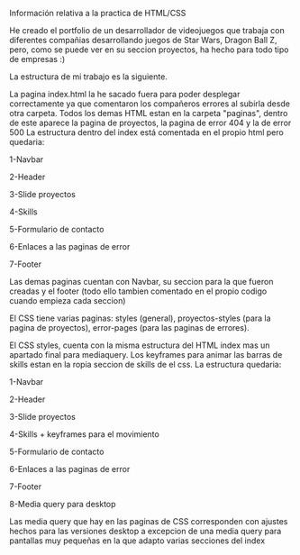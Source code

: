 Información relativa a la practica de HTML/CSS

He creado el portfolio de un desarrollador de videojuegos que trabaja con diferentes compañias desarrollando juegos de Star Wars, Dragon Ball Z, pero, como se puede ver en su seccion proyectos, ha hecho para todo tipo de empresas :)


La estructura de mi trabajo es la siguiente.

La pagina index.html la he sacado fuera para poder desplegar correctamente ya que comentaron los compañeros errores al subirla desde otra carpeta. Todos los demas HTML estan en la carpeta "paginas", dentro de este aparece la pagina de proyectos, la pagina de error 404 y la de error 500
La estructura dentro del index está comentada en el propio html pero quedaria:

1-Navbar

2-Header

3-Slide proyectos

4-Skills

5-Formulario de contacto

6-Enlaces a las paginas de error

7-Footer

Las demas paginas cuentan con Navbar, su seccion para la que fueron creadas y el footer (todo ello tambien comentado en el propio codigo cuando empieza cada seccion)

El CSS tiene varias paginas: styles (general), proyectos-styles (para la pagina de proyectos),
error-pages (para las paginas de errores).

El CSS styles, cuenta con la misma estructura del HTML index mas un apartado final para mediaquery. Los keyframes para animar las barras de skills estan en la ropia seccion de skills de el css. La estructura quedaria:

1-Navbar

2-Header

3-Slide proyectos

4-Skills + keyframes para el movimiento

5-Formulario de contacto

6-Enlaces a las paginas de error

7-Footer

8-Media query para desktop


Las media query que hay en las paginas de CSS corresponden con ajustes hechos para las versiones desktop a excepcion de una media query para pantallas muy pequeñas en la que adapto varias secciones del index

